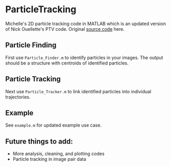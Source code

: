 # ParticleTracking
Michelle's 2D particle tracking code in MATLAB which is an updated version of Nick Ouellette's PTV code. Original [source code](https://web.stanford.edu/~nto/software.shtml) here.

## Particle Finding
First use `Particle_Finder.m` to identify particles in your images. The output should be a structure with centroids of identified particles.

## Particle Tracking
Next use `Particle_Tracker.m` to link identified particles into individual trajectories.

## Example
See `example.m` for updated example use case.

## Future things to add:
- More analysis, cleaning, and plotting codes
- Particle tracking in image pair data
